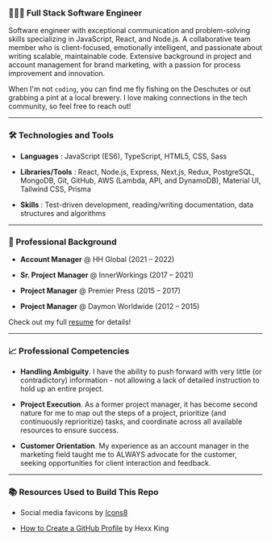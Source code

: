 <!-- ![Guy Farley Banner Header](./banner8.png) -->

<h3>👨🏻‍💻 Full Stack Software Engineer</h3>

Software engineer with exceptional communication and problem-solving skills specializing in JavaScript, React, and Node.js. A collaborative team member who is client-focused, emotionally intelligent, and passionate about writing scalable, maintainable code. Extensive background in project and account management for brand marketing, with a passion for process improvement and innovation.

When I'm not `coding`, you can find me fly fishing on the Deschutes or out grabbing a pint at a local brewery. I love making connections in the tech community, so feel free to reach out!

-----------------------------------------------------

<h3>🛠️ Technologies and Tools</h3>

- **Languages** : JavaScript (ES6), TypeScript, HTML5, CSS, Sass

- **Libraries/Tools** : React, Node.js, Express, Next.js, Redux, PostgreSQL, MongoDB, Git, GitHub, AWS (Lambda, API, and DynamoDB), Material UI, Tailwind CSS, Prisma

- **Skills** : Test-driven development, reading/writing documentation, data structures and algorithms

-----------------------------------------------------

<h3>💼 Professional Background</h3>

- **Account Manager** @ HH Global (2021 – 2022)

- **Sr. Project Manager** @ InnerWorkings (2017 – 2021)

- **Project Manager** @ Premier Press (2015 – 2017)

- **Project Manager** @ Daymon Worldwide (2012 – 2015)

Check out my full <a href="https://docs.google.com/document/d/1tN1aCN6tWD-0LBtv0ER-xuLDCnosGzGx-UL3iWICC_o/edit?usp=sharing" target="_blank" rel="noopener noreferrer">resume</a> for details!

-----------------------------------------------------

<h3>📈 Professional Competencies</h3>

- **Handling Ambiguity**. I have the ability to push forward with very little (or contradictory) information - not allowing a lack of detailed instruction to hold up an entire project.

- **Project Execution**. As a former project manager, it has become second nature for me to map out the steps of a project, prioritize (and continuously reprioritize) tasks, and coordinate across all available resources to ensure success.

- **Customer Orientation**. My experience as an account manager in the marketing field taught me to ALWAYS advocate for the customer, seeking opportunities for client interaction and feedback.

-----------------------------------------------------

<h3>📚 Resources Used to Build This Repo</h3>

- Social media favicons by <a target="_blank" href="https://icons8.com">Icons8</a>

- <a target="_blank" href="https://github.com/HexxKing/HexxKing/blob/main/how-to.md">How to Create a GitHub Profile</a> by Hexx King
